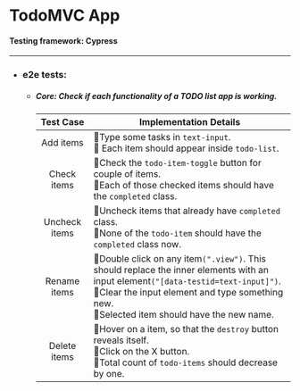 # TodoMVC App

#### Testing framework: Cypress

---

- ### e2e tests:
  - ##### Core: _Check if each functionality of a TODO list app is working._
    |   Test Case   | Implementation Details                                                                                                                                                                                                                      |
    | :-----------: | ------------------------------------------------------------------------------------------------------------------------------------------------------------------------------------------------------------------------------------------- |
    |   Add items   | 🔹Type some tasks in `text-input`.<br /> 🔸 Each item should appear inside `todo-list`.                                                                                                                                                     |
    |  Check items  | 🔹Check the `todo-item-toggle` button for couple of items. <br /> 🔸Each of those checked items should have the `completed` class.                                                                                                          |
    | Uncheck items | 🔹Uncheck items that already have `completed` class. <br />🔸None of the `todo-item` should have the `completed` class now.                                                                                                                 |
    | Rename items  | 🔹Double click on any item`(".view")`. This should replace the inner elements with an input element`("[data-testid=text-input]")`. <br /> 🔹Clear the input element and type something new. <br />🔸Selected item should have the new name. |
    | Delete items  | 🔹Hover on a item, so that the `destroy` button reveals itself. <br/> 🔹Click on the X button. <br /> 🔸Total count of `todo-items` should decrease by one.                                                                                 |
